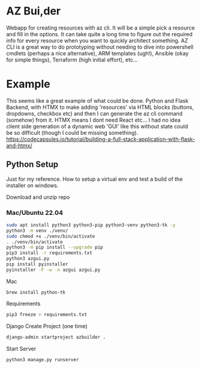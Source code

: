 # AZ Bui,der
Webapp for creating resources with az cli. It will be a simple pick a resource and fill in the options. It can take quite a long time to figure out the required info for every resource when you want to quickly architect something. AZ CLI is a great way to do prototyping without needing to dive into powershell cmdlets (perhaps a nice alternative), ARM templates (ugh!), Ansible (okay for simple things), Terraform (high initial effort), etc...

# Example

This seems like a great example of what could be done. Python and Flask Backend, with HTMX to make adding 'resources' via HTML blocks (buttons, dropdowns, checkbox etc) and then I can generate the az cli command (somehow) from it. HTMX means I dont need React etc... I had no idea client side generation of a dynamic web 'GUI' like this without state could be so difficult (though I could be missing something).
https://codecapsules.io/tutorial/building-a-full-stack-application-with-flask-and-htmx/


## Python Setup

Just for my reference. How to setup a virtual env and test a build of the installer on windows.

Download and unzip repo

### Mac/Ubuntu 22.04

```bash
sudo apt install python3 python3-pip python3-venv python3-tk -y
python3 -m venv ./venv/
sudo chmod +x ./venv/bin/activate
. ./venv/bin/activate
python3 -m pip install --upgrade pip
pip3 install -r requirements.txt
python3 azgui.py
pip install pyinstaller
pyinstaller -F -w -n azgui azgui.py
```

Mac
```
brew install python-tk
```

Requirements
```bash
pip3 freeze > requirements.txt
```

Django
Create Project (one time)
```bash
django-admin startproject azbuilder .
```
Start Server
```bash
python3 manage.py runserver 
```
